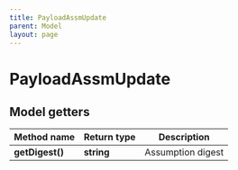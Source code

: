 ```yaml
---
title: PayloadAssmUpdate
parent: Model
layout: page
---
```


# PayloadAssmUpdate

## Model getters

Method name | Return type | Description
------------ | ------------- | -------------
**getDigest()** | **string** | Assumption digest

